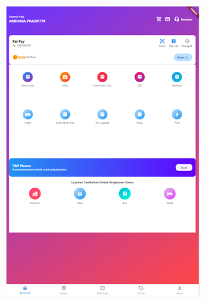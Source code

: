 ![Deskripsi Gambar](https://github.com/ardhava22/KAI-FLUTTER/blob/master/Screenshot%202024-11-22%20135124.png?raw=true)
